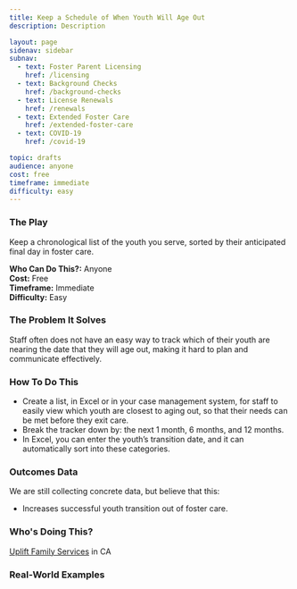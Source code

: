 ```yaml
---
title: Keep a Schedule of When Youth Will Age Out
description: Description

layout: page
sidenav: sidebar
subnav:
  - text: Foster Parent Licensing
    href: /licensing
  - text: Background Checks
    href: /background-checks
  - text: License Renewals
    href: /renewals
  - text: Extended Foster Care
    href: /extended-foster-care
  - text: COVID-19
    href: /covid-19

topic: drafts
audience: anyone
cost: free
timeframe: immediate
difficulty: easy
---
```



### The Play

Keep a chronological list of the youth you serve, sorted by their anticipated final day in foster care.

**Who Can Do This?:**
Anyone<br />
**Cost:**
Free<br />
**Timeframe:**
Immediate<br />
**Difficulty:**
Easy<br />

### The Problem It Solves

Staff often does not have an easy way to track which of their youth are nearing the date that they will age out, making it hard to plan and communicate effectively.  

### How To Do This

* Create a list, in Excel or in your case management system, for staff to easily view which youth are closest to aging out, so that their needs can be met before they exit care.
* Break the tracker down by: the next 1 month, 6 months, and 12 months.
* In Excel, you can enter the youth’s transition date, and it can automatically sort into these categories.


### Outcomes Data

We are still collecting concrete data, but believe that this:
* Increases successful youth transition out of foster care.

### Who's Doing This?

[Uplift Family Services](https://upliftfs.org/) in CA

### Real-World Examples